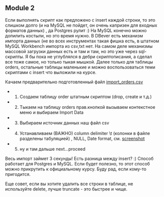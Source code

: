 ## Module 2
Если выполнять скрипт как предложено с insert каждой строки, то это слишком долго (и на MySQL не пойдет, он очень капризен для входных форматов данных) , да Postgres рулит :)  На MySQL конечно можно допилить костыли, но это время нужно.
В DBever есть механизм импорта данных (не во всех инструментах такая фишка есть, в штатном MySQL Workbench импорта из csv,txt нет. На самом деле механизмы массовой загрузки данных есть и там и там, но это уже через sql-скрипты.
Я бы пока не углублялся в дебри скриптописания, а сделал все тоже самое, но только тыкая мышкой.
Далее только для таблицы orders, остальные таблицы маленькие и можно воспользоваться теми скриптами с insert что выложили на курсе.

Качаем предварительно подготовленный файл [import_orders.csv](https://github.com/alexkuzh/DE-101/blob/main/Module2/import_orders.csv) 
* 1. Создаем таблицу order штатным скриптом (drop, create и т.д.)
* 2. Тыкаем на таблицу orders прав.кнопкой вызываем контекстное меню и выбираем Import Data
* 3. Выбираем источник данных наш файл csv
* 4. Устанавливаем (ВАЖНО) column delimiter \t (колонки в файле разделены табуляцией) , NULL, Date format, см. [screenshot](https://github.com/alexkuzh/DE-101/blob/main/Module2/import_orders_cr.png)
* 5. ну и там дальше next...proceed

Весь импорт займет 3 секунды! Есть разница между insert? :) Способ работает для Postgres и MySQL.
Если будет полезно, то этот способ можно прикрутить к официальному курсу. Буду рад, если кому-то пригодится.

Еще совет, если вы хотите удалить все строки в таблице, не используйте delete, лучше truncate - это быстрее и чище.
